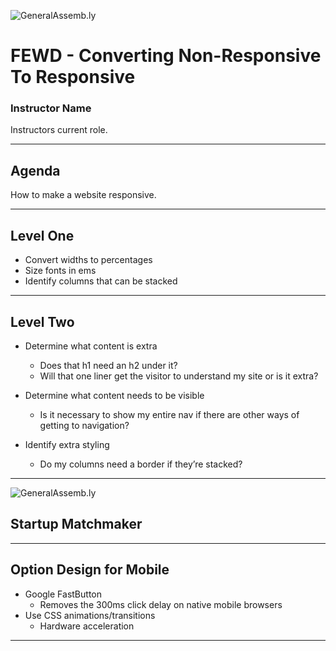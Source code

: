 ![GeneralAssemb.ly](https://github.com/generalassembly/ga-ruby-on-rails-for-devs/raw/master/images/ga.png "GeneralAssemb.ly")

# FEWD - Converting Non-Responsive To Responsive

### Instructor Name

Instructors current role.

---


## Agenda

How to make a website responsive.

---

## Level One

*	Convert widths to percentages
*	Size fonts in ems
*	Identify columns that can be stacked

---


## Level Two

*	Determine what content is extra
	*	Does that h1 need an h2 under it?
	*	Will that one liner get the visitor to understand my site or is it extra?

*	Determine what content needs to be visible
	*	Is it necessary to show my entire nav if there are other ways of getting to navigation?

*	Identify extra styling
	*	Do my columns need a border if they’re stacked?


---



![GeneralAssemb.ly](../../img/icons/exercise_icon_md.png)
## Startup Matchmaker

---


## Option Design for Mobile

*	Google FastButton
	*	Removes the 300ms click delay on native mobile browsers
*	Use CSS animations/transitions
	*	Hardware acceleration

---